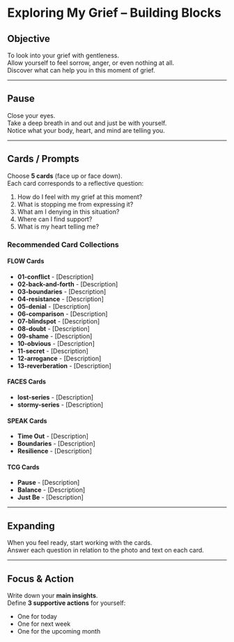 # Exploring My Grief – Building Blocks

## Objective
To look into your grief with gentleness.  
Allow yourself to feel sorrow, anger, or even nothing at all.  
Discover what can help you in this moment of grief.

---

## Pause
Close your eyes.  
Take a deep breath in and out and just be with yourself.  
Notice what your body, heart, and mind are telling you.

---

## Cards / Prompts
Choose **5 cards** (face up or face down).  
Each card corresponds to a reflective question:

1. How do I feel with my grief at this moment?  
2. What is stopping me from expressing it?  
3. What am I denying in this situation?  
4. Where can I find support?  
5. What is my heart telling me?


### Recommended Card Collections

#### FLOW Cards
- **01-conflict** - [Description]
- **02-back-and-forth** - [Description]
- **03-boundaries** - [Description]
- **04-resistance** - [Description]
- **05-denial** - [Description]
- **06-comparison** - [Description]
- **07-blindspot** - [Description]
- **08-doubt** - [Description]
- **09-shame** - [Description]
- **10-obvious** - [Description]
- **11-secret** - [Description]
- **12-arrogance** - [Description]
- **13-reverberation** - [Description]

#### FACES Cards
- **lost-series** - [Description]
- **stormy-series** - [Description]

#### SPEAK Cards
- **Time Out** - [Description]
- **Boundaries** - [Description]
- **Resilience** - [Description]

#### TCG Cards
- **Pause** - [Description]
- **Balance** - [Description]
- **Just Be** - [Description]

---

## Expanding
When you feel ready, start working with the cards.  
Answer each question in relation to the photo and text on each card.

---

## Focus & Action
Write down your **main insights**.  
Define **3 supportive actions** for yourself:  
- One for today  
- One for next week  
- One for the upcoming month
